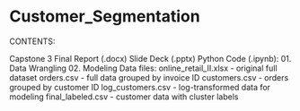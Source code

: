 # Customer_Segmentation

CONTENTS:

Capstone 3 Final Report (.docx)
Slide Deck (.pptx)
Python Code (.ipynb):
	01. Data Wrangling
	02. Modeling
Data files:
	online_retail_II.xlsx - original full dataset
	orders.csv - full data grouped by invoice ID
	customers.csv - orders grouped by customer ID
	log_customers.csv - log-transformed data for modeling
	final_labeled.csv - customer data with cluster labels
	
